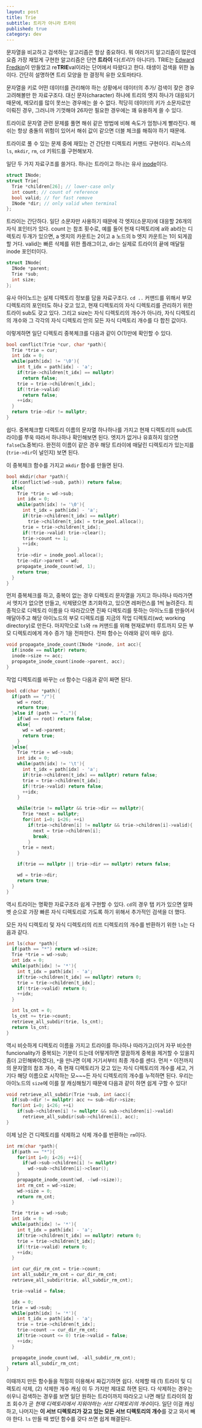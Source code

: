 ```yaml
---
layout: post
title: Trie
subtitle: 트리가 아니라 트라이
published: true
category: dev
---
```


 문자열을 비교하고 검색하는 알고리즘은 항상 중요하다. 뭐 여러가지
 알고리즘이 많은데 요즘 가장 재밌게 구현한 알고리즘은 단연 **트라이**
 다(*트리*가 아니다!). TRIE는 [Edward
 Fredkin](https://en.wikipedia.org/wiki/Edward_Fredkin)이 만들었고
 re**TRIE**val이라는 단어에서 따왔다고 한다. 태생이 검색을 위한
 놈이다. 간단히 설명하면 트리 모양을 한 결정적 유한 오토마타다.

 문자열을 키로 어떤 데이터를 관리해야 하는 상황에서 데이터의 추가/
 검색이 잦은 경우 고려해볼만 한 자료구조다. 대신 문자(character)
 하나에 트리의 엣지 하나가 대응되기 때문에, 메모리를 많이 못쓰는
 경우에는 쓸 수 없다. 적당히 데이터의 키가 소문자로만 이뤄진 경우,
 그러니까 기껏해야 26자만 필요한 경우에는 꽤 유용하게 쓸 수 있다.

 트라이로 문자열 관련 문제를 풀면 해쉬 같은 방법에 비해 속도가
 엄청나게 빨라진다. 해쉬는 항상 충돌의 위험이 있어서 해쉬 값이 같으면
 더블 체크를 해줘야 하기 때문에.

 트라이로 풀 수 있는 문제 중에 재밌는 건 간단한 디렉토리 커맨드
 구현이다. 리눅스의 `ls`, `mkdir`, `rm`, `cd` 키워드를 구현해보자.

 일단 두 가지 자료구조를 쓸거다. 하나는 트라이고 하나는 유사
 [inode](https://en.wikipedia.org/wiki/Inode)이다.

```c++
struct INode;
struct Trie{
  Trie *children[26]; // lower-case only
  int count; // count of reference
  bool valid; // for fast remove
  INode *dir; // only valid when terminal
};
```

 트라이는 간단하다. 일단 소문자만 사용하기 때문에 각 엣지(소문자)에
 대응할 26개의 자식 포인터가 있다. count 는 참조 횟수로, 예를 들어
 현재 디렉토리에 a와 ab라는 디렉토리 두개가 있으면, a 엣지의 카운트는
 2이고 a 노드의 b 엣지 카운트는 1이 되게끔 할 거다. valid는 빠른
 삭제를 위한 플래그이고, dir는 실제로 트라이의 끝에 매달릴 inode
 포인터이다.

```c++
struct INode{
  INode *parent;
  Trie *sub;
  int size;
};
```

 유사 아이노드는 실제 디렉토리 정보를 담을 자료구조다. `cd ..`
 커맨드를 위해서 부모 디렉토리의 포인터도 하나 갖고 있고, 현재
 디렉토리의 자식 디렉토리를 관리하기 위한 트라이 sub도 갖고
 있다. 그리고 size는 자식 디렉토리의 개수가 아니라, 자식 디렉토리의
 개수와 그 각각의 자식 디렉토리 안의 모든 자식 디렉토리 개수를 다 합친
 값이다.


 이렇게하면 일단 디렉토리 중복체크를 다음과 같이 O(1)만에 확인할 수
 있다.

```c++
bool conflict(Trie *cur, char *path){
  Trie *trie = cur;
  int idx = 0;
  while(path[idx] != '\0'){
    int t_idx = path[idx] - 'a';
	if(trie->children[t_idx] == nullptr)
	  return false;
	trie = trie->children[t_idx];
	if(!trie->valid)
	  return false;
	++idx;
  }
  return trie->dir != nullptr;
}
```

 쉽다. 중복체크할 디렉토리 이름의 문자열 하나하나를 가지고 현재
 디렉토리의 sub(트라이)를 쭈욱 따라서 하나하나 확인해보면 된다. 엣지가
 없거나 유효하지 않으면 `false`(노중복)다. 완전히 이름이 같은 경우
 해당 트라이에 매달린 디렉토리가 있는지를(`trie->dir`이 널인지) 보면
 된다.

 이 중복체크 함수를 가지고 `mkdir` 함수를 만들면 된다.

```c++
bool mkdir(char *path){
  if(conflict(wd->sub, path)) return false;
  else{
    Trie *trie = wd->sub;
	int idx = 0;
	while(path[idx] != '\0'){
	  int t_idx = path[idx] - 'a';
	  if(trie->children[t_idx] == nullptr)
	    trie->children[t_idx] = trie_pool.alloca();
	  trie = trie->children[t_idx];
	  if(!trie->valid) trie->clear();
	  trie->count += 1;
	  ++idx;
	}
	trie->dir = inode_pool.alloca();
	trie->dir->parent = wd;
	propagate_inode_count(wd, 1);
	return true;
  }
}
```

 먼저 중복체크를 하고, 중복이 없는 경우 디렉토리 문자열을 가지고
 하나하나 따라가면서 엣지가 없으면 만들고, 삭제됐으면 초기화하고,
 있으면 레퍼런스를 1씩 늘려준다. 최종적으로 디렉토리 이름을 다
 따라갔으면 진짜 디렉토리를 뜻하는 아이노드를 만들어서 매달아주고 해당
 아이노드의 부모 디렉토리를 지금의 작업 디렉토리(wd; working
 directory)로 만든다. 마지막으로 `ls`와 `rm` 커맨드를 위해 현재로부터
 루트까지 모든 부모 디렉토리에게 개수 증가 1을 전파한다. 전파 함수는
 아래와 같이 매우 쉽다.

```c++
void propagate_inode_count(INode *inode, int acc){
  if(inode == nullptr) return;
  inode->size += acc;
  propagate_inode_count(inode->parent, acc);
}
```

 작업 디렉토리를 바꾸는 `cd` 함수는 다음과 같이 짜면 된다.

```c++
bool cd(char *path){
  if(path == "/"){
    wd = root;
	return true;
  }else if (path == ".."){
    if(wd == root) return false;
	else{
	  wd = wd->parent;
	  return true;
	}
  }else{
    Trie *trie = wd->sub;
	int idx = 0;
	while(path[idx] != '\t'){
	  int t_idx = path[idx] - 'a';
	  if(trie->children[t_idx] == nullptr) return false;
	  trie = trie->children[t_idx];
	  if(!trie->valid) return false;
	  ++idx;
	}

	while(trie != nullptr && trie->dir == nullptr){
	  Trie *next = nullptr;
	  for(int i=0; i<26; ++i)
	    if(trie->children[i] != nullptr && trie->children[i]->valid){
		  next = trie->children[i];
		  break;
		}
	  trie = next;
	}

	if(trie == nullptr || trie->dir == nullptr) return false;

    wd = trie->dir;
	return true;
  }
}
```

 역시 트라이는 명확한 자료구조라 쉽게 구현할 수 있다. `cd`의 경우 탭
 키가 있으면 알파벳 순으로 가장 빠른 자식 디렉토리로 가도록 하기
 위해서 추가적인 검색을 더 했다.

 모든 자식 디렉토리 및 자식 디렉토리의 리프 디렉토리의 개수를 반환하기
 위한 `ls`는 다음과 같다.

```c++
int ls(char *path){
  if(path == "*") return wd->size;
  Trie *trie = wd->sub;
  int idx = 0;
  while(path[idx] != '*'){
    int t_idx = path[idx] - 'a';
	if(trie->children[t_idx] == nullptr) return 0;
	trie = trie->children[t_idx];
	if(!trie->valid) return 0;
	++idx;
  }

  int ls_cnt = 0;
  ls_cnt += trie->count;
  retrieve_all_subdir(trie, ls_cnt);
  return ls_cnt;
}
```

 역시 비슷하게 디렉토리 이름을 가지고 트라이를 하나하나 따라가고(이거
 자꾸 비슷한 funcionality가 중복되는 기분이 드는데 어떻게하면 깔끔하게
 중복을 제거할 수 있을지 좀더 고민해봐야겠다), `*`을 만나면 이제
 거기서부터 최종 개수를 센다. 먼저 `*` 이전까지의 문자열의 참조 개수,
 즉 현재 디렉토리가 갖고 있는 자식 디렉토리의 개수를 세고, 거기다 해당
 이름으로 시작하는 모~~~든 자식 디렉토리의 개수를 누적하면
 된다. 우리는 아이노드의 `size`에 이를 잘 캐싱해뒀기 때문에 다음과
 같이 하면 쉽게 구할 수 있다!


```c++
void retrieve_all_subdir(Trie *sub, int &acc){
  if(sub->dir != nullptr) acc += sub->dir->size;
  for(int i=0; i<26; ++i)
    if(sub->children[i] != nullptr && sub->children[i]->valid)
	  retrieve_all_subdir(sub->children[i], acc);
}
```


 이제 남은 건 디렉토리를 삭제하고 삭제 개수를 반환하는 `rm`이다.

```c++
int rm(char *path){
  if(path == "*"){
    for(int i=0; i<26; ++i){
	  if(wd->sub->children[i] != nullptr)
	    wd->sub->children[i]->clear();
	}
	propagate_inode_count(wd, -(wd->size));
	int rm_cnt = wd->size;
	wd->size = 0;
	return rm_cnt;
  }

  Trie *trie = wd->sub;
  int idx = 0;
  while(path[idx] != '*'){
    int t_idx = path[idx] - 'a';
	if(trie->children[t_idx] == nullptr) return 0;
	trie = trie->children[t_idx];
	if(!trie->valid) return 0;
	++idx;
  }

  int cur_dir_rm_cnt = trie->count;
  int all_subdir_rm_cnt = cur_dir_rm_cnt;
  retrieve_all_subdir(trie, all_subdir_rm_cnt);

  trie->valid = false;

  idx = 0;
  trie = wd->sub;
  while(path[idx] != '*'){
    int t_idx = path[idx] - 'a';
	trie = trie->children[t_idx];
	trie->count -= cur_dir_rm_cnt;
	if(trie->count <= 0) trie->valid = false;
	++idx;
  }

  propagate_inode_count(wd, -all_subdir_rm_cnt);
  return all_subdir_rm_cnt;
}
```

 이때까지 만든 함수들을 적절히 이용해서 짜깁기하면 쉽다. 삭제할 때 (1)
 트라이 및 디렉토리 삭제, (2) 삭제한 개수 캐싱 이 두 가지만 제대로
 하면 된다. 다 삭제하는 경우는 쉬우니 검색하는 경우를 보면 일단 원하는
 트라이까지 따라오고 나면 해당 트라이의 참조 회수가 곧 *현재
 디렉토리에서 지워야하는 서브 디렉토리의 개수*이다. 일단 이걸
 캐싱하고, 나머지는 **이 서브 디렉토리가 갖고 있는 모든 서브
 디렉토리의 개수**를 갖고 와서 빼야 한다. `ls` 만들 때 썼던 함수를
 갖다 쓰면 쉽게 해결된다.
